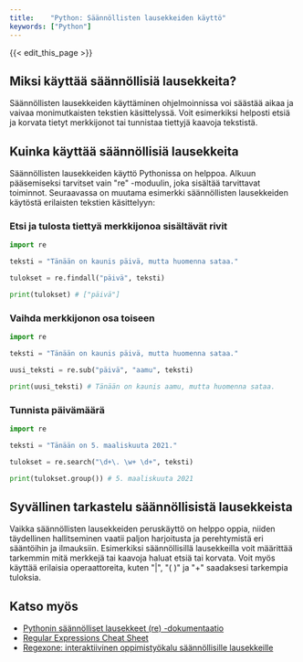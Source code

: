 ```yaml
---
title:    "Python: Säännöllisten lausekkeiden käyttö"
keywords: ["Python"]
---
```


{{< edit_this_page >}}

## Miksi käyttää säännöllisiä lausekkeita?

Säännöllisten lausekkeiden käyttäminen ohjelmoinnissa voi säästää aikaa ja vaivaa monimutkaisten tekstien käsittelyssä. Voit esimerkiksi helposti etsiä ja korvata tietyt merkkijonot tai tunnistaa tiettyjä kaavoja tekstistä.

## Kuinka käyttää säännöllisiä lausekkeita

Säännöllisten lausekkeiden käyttö Pythonissa on helppoa. Alkuun pääsemiseksi tarvitset vain "re" -moduulin, joka sisältää tarvittavat toiminnot. Seuraavassa on muutama esimerkki säännöllisten lausekkeiden käytöstä erilaisten tekstien käsittelyyn:

### Etsi ja tulosta tiettyä merkkijonoa sisältävät rivit

```Python
import re

teksti = "Tänään on kaunis päivä, mutta huomenna sataa."

tulokset = re.findall("päivä", teksti)

print(tulokset) # ["päivä"]
```

### Vaihda merkkijonon osa toiseen

```Python
import re

teksti = "Tänään on kaunis päivä, mutta huomenna sataa."

uusi_teksti = re.sub("päivä", "aamu", teksti)

print(uusi_teksti) # Tänään on kaunis aamu, mutta huomenna sataa.
```

### Tunnista päivämäärä

```Python
import re

teksti = "Tänään on 5. maaliskuuta 2021."

tulokset = re.search("\d+\. \w+ \d+", teksti)

print(tulokset.group()) # 5. maaliskuuta 2021
```

## Syvällinen tarkastelu säännöllisistä lausekkeista

Vaikka säännöllisten lausekkeiden peruskäyttö on helppo oppia, niiden täydellinen hallitseminen vaatii paljon harjoitusta ja perehtymistä eri sääntöihin ja ilmauksiin. Esimerkiksi säännöllisillä lausekkeilla voit määrittää tarkemmin mitä merkkejä tai kaavoja haluat etsiä tai korvata. Voit myös käyttää erilaisia operaattoreita, kuten "|", "( )" ja "+" saadaksesi tarkempia tuloksia.

## Katso myös

- [Pythonin säännölliset lausekkeet (re) -dokumentaatio](https://docs.python.org/3/library/re.html)
- [Regular Expressions Cheat Sheet](https://www.debuggex.com/cheatsheet/regex/python)
- [Regexone: interaktiivinen oppimistyökalu säännöllisille lausekkeille](https://regexone.com/)